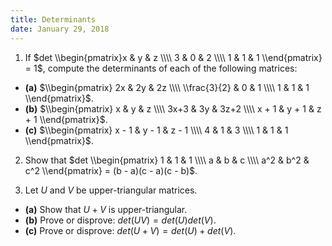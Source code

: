 ```yaml
---
title: Determinants
date: January 29, 2018
---
```


1. If $det \\begin{pmatrix}x & y & z \\\\ 3 & 0 & 2 \\\\ 1 & 1 & 1 \\end{pmatrix} = 1$, compute the determinants of each of the following matrices:
  - __(a)__ $\\begin{pmatrix} 2x & 2y & 2z \\\\ \\frac{3}{2} & 0 & 1 \\\\ 1 & 1 & 1 \\end{pmatrix}$.
  - __(b)__ $\\begin{pmatrix} x & y & z \\\\ 3x+3 & 3y & 3z+2 \\\\ x + 1 & y + 1 & z + 1 \\end{pmatrix}$.
  - __(c)__ $\\begin{pmatrix} x - 1 & y - 1 & z - 1 \\\\ 4 & 1 & 3 \\\\ 1 & 1 & 1 \\end{pmatrix}$.

2. Show that $det \\begin{pmatrix} 1 & 1 & 1 \\\\ a & b & c \\\\ a^2 & b^2 & c^2  \\end{pmatrix} = (b - a)(c - a)(c - b)$.

3. Let $U$ and $V$ be upper-triangular matrices.
  - __(a)__ Show that $U+ V$ is upper-triangular.
  - __(b)__ Prove or disprove: $det(UV) = det(U)det(V)$.
  - __(c)__ Prove or disprove: $det(U+V) = det(U) + det(V)$.

